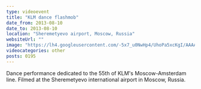 ```yaml
---
type: videoevent
title: "KLM dance flashmob"
date_from: 2013-08-10
date_to: 2013-08-10
location: "Sheremetyevo airport, Moscow, Russia"
websiteUrl: ""
image: "https://lh4.googleusercontent.com/-5x7_u0NwHp4/UhoPa5xcKgI/AAAAAAAAZ_0/K_p49CXHwbY/s1600/dsc00830.picasaweb.jpg"
videocategories: other
posts: 0195
---
```


Dance performance dedicated to the 55th of KLM's Moscow-Amsterdam line. Filmed at the Sheremetyevo international airport in Moscow, Russia.
